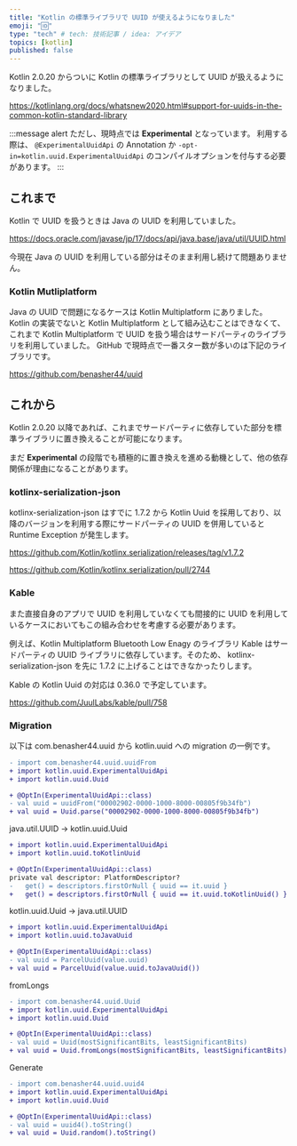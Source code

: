 ```yaml
---
title: "Kotlin の標準ライブラリで UUID が使えるようになりました"
emoji: "🆔"
type: "tech" # tech: 技術記事 / idea: アイデア
topics: [kotlin]
published: false
---
```


Kotlin 2.0.20 からついに Kotlin の標準ライブラリとして UUID が扱えるようになりました。

https://kotlinlang.org/docs/whatsnew2020.html#support-for-uuids-in-the-common-kotlin-standard-library

:::message alert
ただし、現時点では **Experimental** となっています。
利用する際は、 `@ExperimentalUuidApi` の Annotation か `-opt-in=kotlin.uuid.ExperimentalUuidApi` のコンパイルオプションを付与する必要があります。
:::

## これまで
Kotlin で UUID を扱うときは Java の UUID を利用していました。

https://docs.oracle.com/javase/jp/17/docs/api/java.base/java/util/UUID.html

今現在 Java の UUID を利用している部分はそのまま利用し続けて問題ありません。

### Kotlin Mutliplatform
Java の UUID で問題になるケースは Kotlin Multiplatform にありました。
Kotlin の実装でないと Kotlin Multiplatform として組み込むことはできなくて、これまで Kotlin Multiplatform で UUID を扱う場合はサードパーティのライブラリを利用していました。
GitHub で現時点で一番スター数が多いのは下記のライブラリです。

https://github.com/benasher44/uuid

## これから
Kotlin 2.0.20 以降であれば、これまでサードパーティに依存していた部分を標準ライブラリに置き換えることが可能になります。

まだ **Experimental** の段階でも積極的に置き換えを進める動機として、他の依存関係が理由になることがあります。

### kotlinx-serialization-json
kotlinx-serialization-json はすでに 1.7.2 から Kotlin Uuid を採用しており、以降のバージョンを利用する際にサードパーティの UUID を併用していると Runtime Exception が発生します。

https://github.com/Kotlin/kotlinx.serialization/releases/tag/v1.7.2

https://github.com/Kotlin/kotlinx.serialization/pull/2744

### Kable
また直接自身のアプリで UUID を利用していなくても間接的に UUID を利用しているケースにおいてもこの組み合わせを考慮する必要があります。

例えば、Kotlin Multiplatform Bluetooth Low Enagy のライブラリ Kable はサードパーティの UUID ライブラリに依存しています。そのため、 kotlinx-serialization-json を先に 1.7.2 に上げることはできなかったりします。

Kable の Kotlin Uuid の対応は 0.36.0 で予定しています。

https://github.com/JuulLabs/kable/pull/758

### Migration
以下は com.benasher44.uuid から kotlin.uuid への migration の一例です。

```diff
- import com.benasher44.uuid.uuidFrom
+ import kotlin.uuid.ExperimentalUuidApi
+ import kotlin.uuid.Uuid

+ @OptIn(ExperimentalUuidApi::class)
- val uuid = uuidFrom("00002902-0000-1000-8000-00805f9b34fb")
+ val uuid = Uuid.parse("00002902-0000-1000-8000-00805f9b34fb")
```

java.util.UUID -> kotlin.uuid.Uuid

```diff
+ import kotlin.uuid.ExperimentalUuidApi
+ import kotlin.uuid.toKotlinUuid

+ @OptIn(ExperimentalUuidApi::class)
private val descriptor: PlatformDescriptor?
-   get() = descriptors.firstOrNull { uuid == it.uuid }
+   get() = descriptors.firstOrNull { uuid == it.uuid.toKotlinUuid() }
```

kotlin.uuid.Uuid -> java.util.UUID

```diff
+ import kotlin.uuid.ExperimentalUuidApi
+ import kotlin.uuid.toJavaUuid

+ @OptIn(ExperimentalUuidApi::class)
- val uuid = ParcelUuid(value.uuid)
+ val uuid = ParcelUuid(value.uuid.toJavaUuid())
```

fromLongs

```diff
- import com.benasher44.uuid.Uuid
+ import kotlin.uuid.ExperimentalUuidApi
+ import kotlin.uuid.Uuid

+ @OptIn(ExperimentalUuidApi::class)
- val uuid = Uuid(mostSignificantBits, leastSignificantBits)
+ val uuid = Uuid.fromLongs(mostSignificantBits, leastSignificantBits)
```

Generate

```diff
- import com.benasher44.uuid.uuid4
+ import kotlin.uuid.ExperimentalUuidApi
+ import kotlin.uuid.Uuid

+ @OptIn(ExperimentalUuidApi::class)
- val uuid = uuid4().toString()
+ val uuid = Uuid.random().toString()
```
